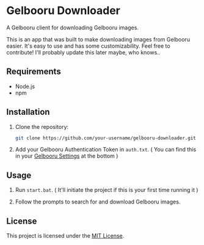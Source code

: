 # Gelbooru Downloader

A Gelbooru client for downloading Gelbooru images.

This is an app that was built to make downloading images from Gelbooru easier. It's easy to use and has some customizability. Feel free to contribute!
I'll probably update this later maybe, who knows..

## Requirements

- Node.js
- npm

## Installation

1. Clone the repository:

   ```bash
   git clone https://github.com/your-username/gelbooru-downloader.git
   ```

2. Add your Gelbooru Authentication Token in `auth.txt`. ( You can find this in your [Gelbooru Settings](https://gelbooru.com/index.php?page=account&s=options) at the bottom )

## Usage

1. Run `start.bat`. ( It'll initiate the project if this is your first time running it )

2. Follow the prompts to search for and download Gelbooru images.

## License

This project is licensed under the [MIT License](LICENSE).
